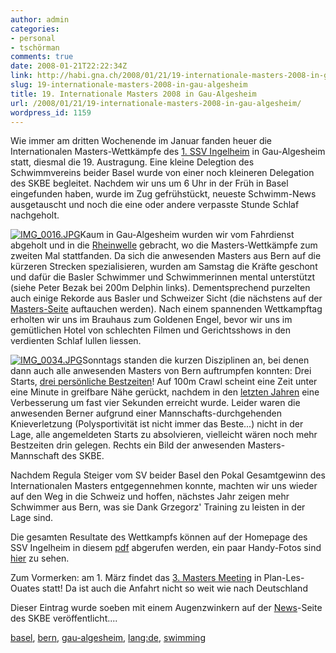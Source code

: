 ```yaml
---
author: admin
categories:
- personal
- tschörman
comments: true
date: 2008-01-21T22:22:34Z
link: http://habi.gna.ch/2008/01/21/19-internationale-masters-2008-in-gau-algesheim/
slug: 19-internationale-masters-2008-in-gau-algesheim
title: 19. Internationale Masters 2008 in Gau-Algesheim
url: /2008/01/21/19-internationale-masters-2008-in-gau-algesheim/
wordpress_id: 1159
---
```


Wie immer am dritten Wochenende im Januar fanden heuer die Internationalen Masters-Wettkämpfe des [1. SSV Ingelheim](http://ssv-ingelheim.de/Masters.php) in Gau-Algesheim statt, diesmal die 19. Austragung. Eine kleine Delegtion des Schwimmvereins beider Basel wurde von einer noch kleineren Delegation des SKBE begleitet. Nachdem wir uns um 6 Uhr in der Früh in Basel eingefunden haben, wurde im Zug gefrühstückt, neueste Schwimm-News ausgetauscht und noch die eine oder andere verpasste Stunde Schlaf nachgeholt.




[![IMG_0016.JPG](http://habi.gna.ch/wp-content/uploads/2008/01/img-0016-tn1.jpg)](http://habi.gna.ch/wp-content/uploads/2008/01/img-00161.jpg)Kaum in Gau-Algesheim wurden wir vom Fahrdienst abgeholt und in die [Rheinwelle](http://www.rheinwelle.com/) gebracht, wo die Masters-Wettkämpfe zum zweiten Mal stattfanden. Da sich die anwesenden Masters aus Bern auf die kürzeren Strecken spezialisieren, wurden am Samstag die Kräfte geschont und dafür die Basler Schwimmer und Schwimmerinnen mental unterstützt (siehe Peter Bezak bei 200m Delphin links). Dementsprechend purzelten auch einige Rekorde aus Basler und Schweizer Sicht (die nächstens auf der [Masters-Seite](http://www.fsn.ch/index.php?page_id=209&m=2,248,209&lang_id=1) auftauchen werden). Nach einem spannenden Wettkampftag erholten wir uns im Brauhaus zum Goldenen Engel, bevor wir uns im gemütlichen Hotel von schlechten Filmen und Gerichtsshows in den verdienten Schlaf lullen liessen.




[![IMG_0034.JPG](http://habi.gna.ch/wp-content/uploads/2008/01/img-0034-tn.jpg)](http://habi.gna.ch/wp-content/uploads/2008/01/img-0034.png)Sonntags standen die kurzen Disziplinen an, bei denen dann auch alle anwesenden Masters von Bern auftrumpfen konnten: Drei Starts, [drei persönliche Bestzeiten](http://www.swimrankings.net/index.php?page=athleteDetail&athleteId=13706&pbest=2008)! Auf 100m Crawl scheint eine Zeit unter eine Minute in greifbare Nähe gerückt, nachdem in den [letzten Jahren](http://www.swimrankings.net/index.php?page=athleteDetail&athleteId=13706&athletePage=RGRAPH&styleId=2&course=SCM) eine Verbesserung um fast vier Sekunden erreicht wurde. Leider waren die anwesenden Berner aufgrund einer Mannschafts-durchgehenden Knieverletzung (Polysportivität ist nicht immer das Beste...) nicht in der Lage, alle angemeldeten Starts zu absolvieren, vielleicht wären noch mehr Bestzeiten drin gelegen. Rechts ein Bild der anwesenden Masters-Mannschaft des SKBE.




Nachdem Regula Steiger vom SV beider Basel den Pokal Gesamtgewinn des Internationalen Masters entgegennehmen konnte, machten wir uns wieder auf den Weg in die Schweiz und hoffen, nächstes Jahr zeigen mehr Schwimmer aus Bern, was sie Dank Grzegorz' Training zu leisten in der Lage sind.




Die gesamten Resultate des Wettkampfs können auf der Homepage des SSV Ingelheim in diesem [pdf](http://ssv-ingelheim.de/Masters08_Protokoll.pdf) abgerufen werden, ein paar Handy-Fotos sind [hier](http://habi.gna.ch/pictures/set.php?id=72157603770448377&title=Gau-Algesheim+2008) zu sehen.




Zum Vormerken: am 1. März findet das [3. Masters Meeting](http://www.plo-natation.ch/MASTERS/homepage_masters.htm) in Plan-Les-Ouates statt! Da ist auch die Anfahrt nicht so weit wie nach Deutschland

Dieser Eintrag wurde soeben mit einem Augenzwinkern auf der [News](http://www.skbe.ch/news/news.php)-Seite des SKBE veröffentlicht....



[basel](http://technorati.com/tag/basel), [bern](http://technorati.com/tag/bern), [gau-algesheim](http://technorati.com/tag/gau-algesheim), [lang:de](http://technorati.com/tag/lang:de), [swimming](http://technorati.com/tag/swimming)
